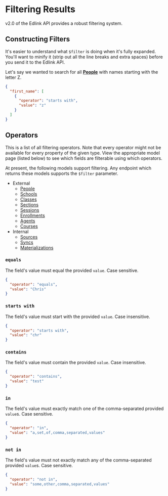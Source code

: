 # Filtering Results

v2.0 of the Edlink API provides a robust filtering system.

## Constructing Filters

It's easier to understand what `$filter` is doing when it's fully expanded. You'll want to minify it  (strip out all the line breaks and extra spaces) before you send it to the Edlink API.

Let's say we wanted to search for all **[People](../../api/v2.0/models/external/person)** with names starting with the letter Z.

```json
{
  "first_name": [
    {
      "operator": "starts with",
      "value": "z"
    }
  ]
}
```

## Operators
This is a list of all filtering operators. Note that every operator might not be available for every property of the given type. View the appropriate model page (listed below) to see which fields are filterable using which operators.

At present, the following models support filtering. Any endpoint which returns these models supports the `$filter` parameter.

* External
    * [People](../../api/v2.0/models/external/person)
    * [Schools](../../api/v2.0/models/external/school)
    * [Classes](../../api/v2.0/models/external/class)
    * [Sections](../../api/v2.0/models/external/section)
    * [Sessions](../../api/v2.0/models/external/session)
    * [Enrollments](../../api/v2.0/models/external/enrollment)
    * [Agents](../../api/v2.0/models/external/agent)
    * [Courses](../../api/v2.0/models/external/course)
* Internal
    * [Sources](../../api/v2.0/models/internal/source)
    * [Syncs](../../api/v2.0/models/internal/sync)
    * [Materializations](../../api/v2.0/models/internal/materialization)

### `equals`
The field's value must equal the provided `value`. Case sensitive.

```json
{
  "operator": "equals",
  "value": "Chris"
}
```

### `starts with`
The field's value must start with the provided `value`. Case insensitive.

```json
{
  "operator": "starts with",
  "value": "chr"
}
```

### `contains`
The field's value must contain the provided `value`. Case insensitive.

```json
{
  "operator": "contains",
  "value": "test"
}
```

### `in`
The field's value must exactly match one of the comma-separated provided `value`s. Case sensitive.

```json
{
  "operator": "in",
  "value": "a,set,of,comma,separated,values"
}
```

### `not in`
The field's value must not exactly match any of the comma-separated provided `value`s. Case sensitive.

```json
{
  "operator": "not in",
  "value": "some,other,comma,separated,values"
}
```

